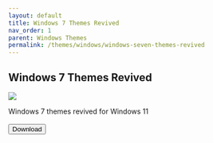 ```yaml
---
layout: default
title: Windows 7 Themes Revived
nav_order: 1
parent: Windows Themes
permalink: /themes/windows/windows-seven-themes-revived
---
```


<div class="card">
    <div class="container">
        <h2 class="text-delta">Windows 7 Themes Revived</h2>
        <img src="https://images-wixmp-ed30a86b8c4ca887773594c2.wixmp.com/i/836bd001-fc1e-41ac-8fce-917bee5d1f0e/dino2ml-ee84d62e-9ad3-4dbe-a5f3-62c414afec6e.png/v1/fill/w_1200,h_557,q_80,strp/windows_7_themes_revived_by_og_nimbi_dino2ml-fullview.jpg" class="squared-corners">
        <p class="text-delta">Windows 7 themes revived for Windows 11<br /><br />
        <a href="https://www.deviantart.com/og-nimbi/art/Windows-7-Themes-Revived-1128145485" target="_blank">
            <button type="button" name="button" class="btn">Download</button></a></p>
    </div>
</div>